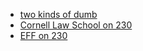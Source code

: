- [two kinds of dumb](https://www.imdb.com/title/tt0091217/characters/nm0743304)
- [Cornell Law School on 230](https://www.law.cornell.edu/uscode/text/47/230)
- [EFF on 230](https://www.eff.org/issues/cda230)